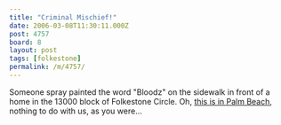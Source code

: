 ```yaml
---
title: "Criminal Mischief!"
date: 2006-03-08T11:30:11.000Z
post: 4757
board: 8
layout: post
tags: [folkestone]
permalink: /m/4757/
---
```

Someone spray painted the word "Bloodz" on the sidewalk in front of a home in the 13000 block of Folkestone Circle. Oh, <a href="http://www.palmbeachpost.com/wellington/content/neighborhood/wellington/epaper/2006/03/08/npw16_blotter_0308.html">this is in Palm Beach</a>, nothing to do with us, as you were...
